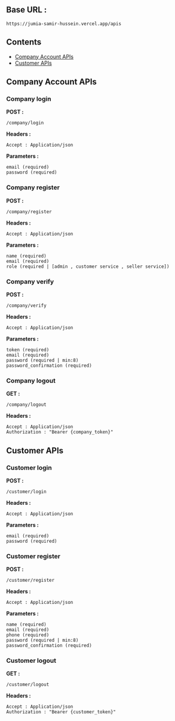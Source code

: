 ## Base URL :

    https://jumia-samir-hussein.vercel.app/apis

## Contents

-   [Company Account APIs](#Company-Account-APIs)
-   [Customer APIs](#Customer-APIs)

## **Company Account APIs**

### Company login

<b>POST :</b>

    /company/login

<b>Headers :</b>

    Accept : Application/json

<b>Parameters :</b>

    email (required)
    password (required)

### Company register

<b>POST :</b>

    /company/register

<b>Headers :</b>

    Accept : Application/json

<b>Parameters :</b>

    name (required)
    email (required)
    role (required | [admin , customer service , seller service])

### Company verify

<b>POST :</b>

    /company/verify

<b>Headers :</b>

    Accept : Application/json

<b>Parameters :</b>

    token (required)
    email (required)
    password (required | min:8)
    password_confirmation (required)

### Company logout

<b>GET :</b>

    /company/logout

<b>Headers :</b>

    Accept : Application/json
    Authorization : "Bearer {company_token}"

## Customer APIs

### Customer login

<b>POST :</b>

    /customer/login

<b>Headers :</b>

    Accept : Application/json

<b>Parameters :</b>

    email (required)
    password (required)

### Customer register

<b>POST :</b>

    /customer/register

<b>Headers :</b>

    Accept : Application/json

<b>Parameters :</b>

    name (required)
    email (required)
    phone (required)
    password (required | min:8)
    password_confirmation (required)

### Customer logout

<b>GET :</b>

    /customer/logout

<b>Headers :</b>

    Accept : Application/json
    Authorization : "Bearer {customer_token}"
